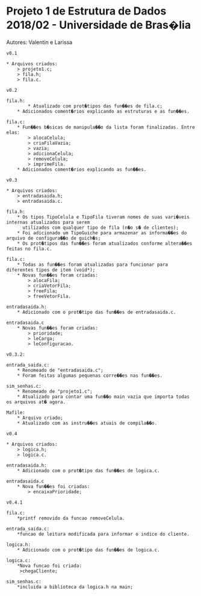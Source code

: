 # Projeto 1 de Estrutura de Dados 2018/02 - Universidade de Bras�lia
Autores: Valentin e Larissa

	v0.1
	
	* Arquivos criados:
		> projeto1.c;
		> fila.h;
		> fila.c.
	
	v0.2
	
	fila.h:
        	* Atualizado com prot�tipos das fun��es de fila.c;
		* Adicionados coment�rios explicando as estruturas e as fun��es.

	fila.c:
		* Fun��es b�sicas de manipula��o da lista foram finalizadas. Entre elas:
			> alocaCelula;
			> criaFilaVazia;
			> vazia;
			> adicionaCelula;
			> removeCelula;
			> imprimeFila.
		* Adicionados coment�rios explicando as fun��es.

	v0.3

	* Arquivos criados:
		> entradasaida.h;
		> entradasaida.c.

	fila.h:
		* Os tipos TipoCelula e TipoFila tiveram nomes de suas vari�veis internas atualizados para serem 
		  utilizados com qualquer tipo de fila (n�o s� de clientes);
		* Foi adicionado um TipoGuiche para armazenar as informa��es do arquivo de configura��o de guich�s;
		* Os prot�tipos das fun��es foram atualizados conforme altera��es feitas no fila.c.

	fila.c:
		* Todas as fun��es foram atualizadas para funcionar para diferentes tipos de item (void*);
		* Novas fun��es foram criadas:
			> alocaFila;
			> criaVetorFila;
			> freeFila;
			> freeVetorFila.

	entradasaida.h:
		* Adicionado com o prot�tipo das fun��es de entradasaida.c.

	entradasaida.c
		* Novas fun��es foram criadas:
			> prioridade;
			> leCarga;
			> leConfiguracao.

	v0.3.2:

	entrada_saida.c:
		* Renomeado de "entradasaida.c";
		* Foram feitas algumas pequenas corre��es nas fun��es.

	sim_senhas.c:
		* Renomeado de "projeto1.c";
		* Atualizado para contar uma fun��o main vazia que importa todas os arquivos at� agora.

	Mafile:
		* Arquivo criado;
		* Atualizado com as instru��es atuais de compila��o.			

	v0.4

	* Arquivos criados:
		> logica.h;
		> logica.c.

	entradasaida.h:
		* Adicionado com o prot�tipo das fun��es de logica.c.

	entradasaida.c
		* Nova fun��es foi criadas:
			> encaixaPrioridade;
	
	v0.4.1

	fila.c:
		*printf removido da funcao removeCelula.

	entrada_saida.c:
		*funcao de leitura modificada para informar o indice do cliente.

	logica.h:
		* Adicionado com o prot�tipo das fun��es de logica.c.

	logica.c:
		*Nova funcao foi criada:
		 >chegaCliente;

	sim_senhas.c:
		*incluida a biblioteca da logica.h na main;



